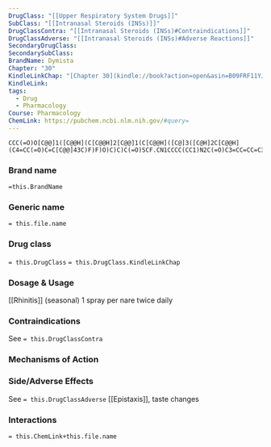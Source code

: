 ```yaml
---
DrugClass: "[[Upper Respiratory System Drugs]]"
SubClass: "[[Intranasal Steroids (INSs)]]"
DrugClassContra: "[[Intranasal Steroids (INSs)#Contraindications]]"
DrugClassAdverse: "[[Intranasal Steroids (INSs)#Adverse Reactions]]"
SecondaryDrugClass: 
SecondarySubClass: 
BrandName: Dymista
Chapter: "30"
KindleLinkChap: "[Chapter 30](kindle://book?action=open&asin=B09FRF11YJ&location=15967)"
KindleLink: 
tags:
  - Drug
  - Pharmacology
Course: Pharmacology
ChemLink: https://pubchem.ncbi.nlm.nih.gov/#query=
---
```

```smiles
CCC(=O)O[C@@]1([C@@H](C[C@@H]2[C@@]1(C[C@@H]([C@]3([C@H]2C[C@@H](C4=CC(=O)C=C[C@@]43C)F)F)O)C)C)C(=O)SCF.CN1CCCC(CC1)N2C(=O)C3=CC=CC=C3C(=N2)CC4=CC=C(C=C4)Cl.Cl
```

### Brand name
`=this.BrandName`

### Generic name
`= this.file.name`

### Drug class 
`= this.DrugClass`
	`= this.DrugClass.KindleLinkChap`

### Dosage & Usage
[[Rhinitis]] (seasonal)
1 spray per nare twice daily

### Contraindications
See `= this.DrugClassContra`

### Mechanisms of Action

### Side/Adverse Effects
See `= this.DrugClassAdverse`
[[Epistaxis]], taste changes

### Interactions

`= this.ChemLink+this.file.name`

